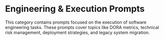 # Engineering & Execution Prompts

This category contains prompts focused on the execution of software engineering tasks. These prompts cover topics like DORA metrics, technical risk management, deployment strategies, and legacy system migration.
